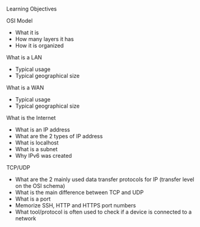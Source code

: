 Learning Objectives

OSI Model
- What it is
- How many layers it has
- How it is organized

What is a LAN
- Typical usage
- Typical geographical size

What is a WAN
- Typical usage
- Typical geographical size

What is the Internet
- What is an IP address
- What are the 2 types of IP address
- What is localhost
- What is a subnet
- Why IPv6 was created

TCP/UDP
- What are the 2 mainly used data transfer protocols for IP (transfer level on the OSI schema)
- What is the main difference between TCP and UDP
- What is a port
- Memorize SSH, HTTP and HTTPS port numbers
- What tool/protocol is often used to check if a device is connected to a network
